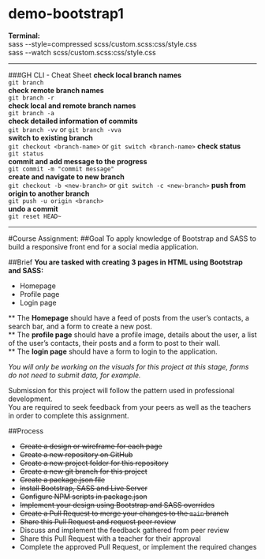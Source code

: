# demo-bootstrap1

**Terminal:**   
sass --style=compressed scss/custom.scss:css/style.css  
sass --watch scss/custom.scss:css/style.css

---

###GH CLI - Cheat Sheet
**check local branch names**  
`git branch`  
**check remote branch names**  
`git branch -r`  
**check local and remote branch names**  
`git branch -a`  
**check detailed information of commits**  
`git branch -vv` or `git branch -vva`  
**switch to existing branch**  
`git checkout <branch-name>` or `git switch <branch-name>`
**check status**  
`git status`  
**commit and add message to the progress**  
`git commit -m "commit message"`  
**create and navigate to new branch**  
`git checkout -b <new-branch>`  or `git switch -c <new-branch>`
**push from origin to another branch**  
`git push -u origin <branch>`  
**undo a commit**  
`git reset HEAD~`

---
#Course Assignment:
##Goal
To apply knowledge of Bootstrap and SASS to build a responsive front end for a social media application.

##Brief
**You are tasked with creating 3 pages in HTML using Bootstrap and SASS:**

* Homepage
* Profile page
* Login page


** The **Homepage** should have a feed of posts from the user’s contacts, a search bar, and a form to create a new post.  
** The **profile page** should have a profile image, details about the user, a list of the user’s contacts, their posts and a form to post to their wall.  
** The **login page** should have a form to login to the application.

_You will only be working on the visuals for this project at this stage, forms do not need to submit data, for example._

Submission for this project will follow the pattern used in professional development.   
You are required to seek feedback from your peers as well as the teachers in order to complete this assignment.

##Process
* ~~Create a design or wireframe for each page~~
* ~~Create a new repository on GitHub~~
* ~~Create a new project folder for this repository~~
* ~~Create a new git branch for this project~~
* ~~Create a package.json file~~
* ~~Install Bootstrap, SASS and Live Server~~
* ~~Configure NPM scripts in package.json~~
* ~~Implement your design using Bootstrap and SASS overrides~~
* ~~Create a Pull Request to merge your changes to the `main` branch~~
* ~~Share this Pull Request and request peer review~~
* Discuss and implement the feedback gathered from peer review
* Share this Pull Request with a teacher for their approval
* Complete the approved Pull Request, or implement the required changes  



